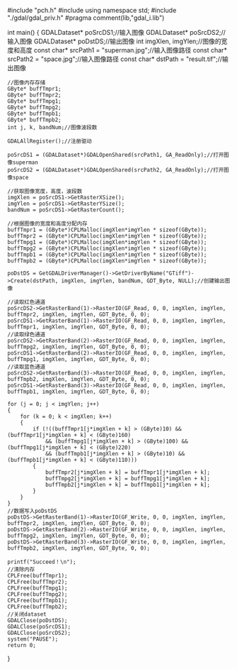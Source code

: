 #include "pch.h"
#include <iostream>
using namespace std;
#include "./gdal/gdal_priv.h"
#pragma comment(lib,"gdal_i.lib")

int main()
{
	GDALDataset* poSrcDS1;//输入图像
	GDALDataset* poSrcDS2;//输入图像
	GDALDataset* poDstDS;//输出图像
	int imgXlen, imgYlen;//图像的宽度和高度
	const char* srcPath1 = "superman.jpg";//输入图像路径
	const char* srcPath2 = "space.jpg";//输入图像路径
	const char* dstPath = "result.tif";//输出图像

    //图像内存存储
	GByte* buffTmpr1;
	GByte* buffTmpr2;
	GByte* buffTmpg1;
	GByte* buffTmpg2;
	GByte* buffTmpb1;
	GByte* buffTmpb2;
	int j, k, bandNum;//图像波段数

	GDALAllRegister();//注册驱动

	poSrcDS1 = (GDALDataset*)GDALOpenShared(srcPath1, GA_ReadOnly);//打开图像superman
	poSrcDS2 = (GDALDataset*)GDALOpenShared(srcPath2, GA_ReadOnly);//打开图像space

	//获取图像宽度，高度，波段数
	imgXlen = poSrcDS1->GetRasterXSize();
	imgYlen = poSrcDS1->GetRasterYSize();
	bandNum = poSrcDS1->GetRasterCount();

	//根据图像的宽度和高度分配内存
	buffTmpr1 = (GByte*)CPLMalloc(imgXlen*imgYlen * sizeof(GByte));
	buffTmpr2 = (GByte*)CPLMalloc(imgXlen*imgYlen * sizeof(GByte));
	buffTmpg1 = (GByte*)CPLMalloc(imgXlen*imgYlen * sizeof(GByte));
	buffTmpg2 = (GByte*)CPLMalloc(imgXlen*imgYlen * sizeof(GByte));
	buffTmpb1 = (GByte*)CPLMalloc(imgXlen*imgYlen * sizeof(GByte));
	buffTmpb2 = (GByte*)CPLMalloc(imgXlen*imgYlen * sizeof(GByte));

	poDstDS = GetGDALDriverManager()->GetDriverByName("GTiff")->Create(dstPath, imgXlen, imgYlen, bandNum, GDT_Byte, NULL);//创建输出图像

	//读取红色通道
	poSrcDS2->GetRasterBand(1)->RasterIO(GF_Read, 0, 0, imgXlen, imgYlen, buffTmpr2, imgXlen, imgYlen, GDT_Byte, 0, 0);
	poSrcDS1->GetRasterBand(1)->RasterIO(GF_Read, 0, 0, imgXlen, imgYlen, buffTmpr1, imgXlen, imgYlen, GDT_Byte, 0, 0);
	//读取绿色通道
	poSrcDS2->GetRasterBand(2)->RasterIO(GF_Read, 0, 0, imgXlen, imgYlen, buffTmpg2, imgXlen, imgYlen, GDT_Byte, 0, 0);
	poSrcDS1->GetRasterBand(2)->RasterIO(GF_Read, 0, 0, imgXlen, imgYlen, buffTmpg1, imgXlen, imgYlen, GDT_Byte, 0, 0);
	//读取蓝色通道
	poSrcDS2->GetRasterBand(3)->RasterIO(GF_Read, 0, 0, imgXlen, imgYlen, buffTmpb2, imgXlen, imgYlen, GDT_Byte, 0, 0);
	poSrcDS1->GetRasterBand(3)->RasterIO(GF_Read, 0, 0, imgXlen, imgYlen, buffTmpb1, imgXlen, imgYlen, GDT_Byte, 0, 0);

	for (j = 0; j < imgYlen; j++)
	{
		for (k = 0; k < imgXlen; k++)
		{
			if (!((buffTmpr1[j*imgXlen + k] > (GByte)10) && (buffTmpr1[j*imgXlen + k] < (GByte)160)
				&& (buffTmpg1[j*imgXlen + k] > (GByte)100) && (buffTmpg1[j*imgXlen + k] < (GByte)220)
				&& (buffTmpb1[j*imgXlen + k] > (GByte)10) && (buffTmpb1[j*imgXlen + k] < (GByte)110)))
			{
				buffTmpr2[j*imgXlen + k] = buffTmpr1[j*imgXlen + k];
				buffTmpg2[j*imgXlen + k] = buffTmpg1[j*imgXlen + k];
				buffTmpb2[j*imgXlen + k] = buffTmpb1[j*imgXlen + k];
			}
		}
	}
	//数据写入poDstDS
	poDstDS->GetRasterBand(1)->RasterIO(GF_Write, 0, 0, imgXlen, imgYlen, buffTmpr2, imgXlen, imgYlen, GDT_Byte, 0, 0);
	poDstDS->GetRasterBand(2)->RasterIO(GF_Write, 0, 0, imgXlen, imgYlen, buffTmpg2, imgXlen, imgYlen, GDT_Byte, 0, 0);
	poDstDS->GetRasterBand(3)->RasterIO(GF_Write, 0, 0, imgXlen, imgYlen, buffTmpb2, imgXlen, imgYlen, GDT_Byte, 0, 0);

	printf("Succeed！\n");
	//清除内存
	CPLFree(buffTmpr1);
	CPLFree(buffTmpr2);
	CPLFree(buffTmpg1);
	CPLFree(buffTmpg2);
	CPLFree(buffTmpb1);
	CPLFree(buffTmpb2);
	//关闭dataset
	GDALClose(poDstDS);
	GDALClose(poSrcDS1);
	GDALClose(poSrcDS2);
	system("PAUSE");
	return 0;
}
